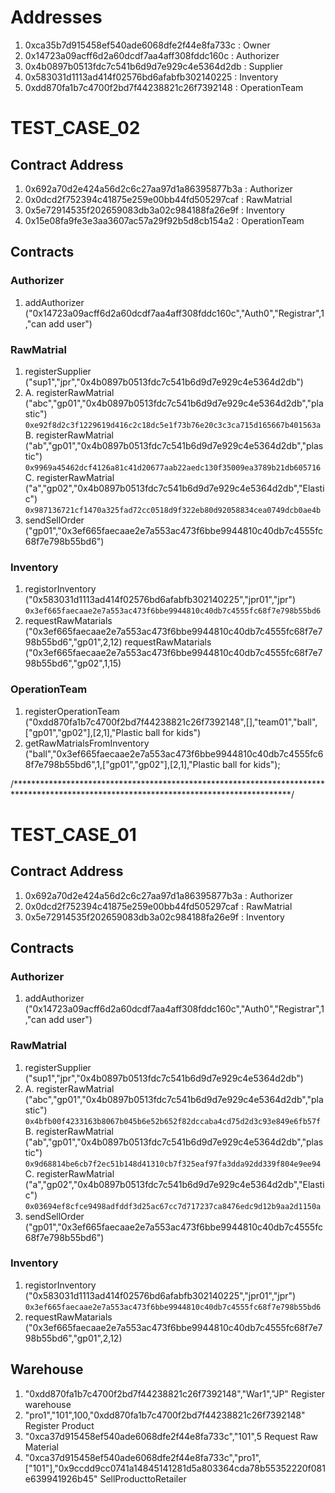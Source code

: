 # Addresses
1. 0xca35b7d915458ef540ade6068dfe2f44e8fa733c   :   Owner
2. 0x14723a09acff6d2a60dcdf7aa4aff308fddc160c   :   Authorizer
3. 0x4b0897b0513fdc7c541b6d9d7e929c4e5364d2db   :   Supplier
4. 0x583031d1113ad414f02576bd6afabfb302140225   :   Inventory
5. 0xdd870fa1b7c4700f2bd7f44238821c26f7392148   :   OperationTeam

# TEST_CASE_02

## Contract Address
1. 0x692a70d2e424a56d2c6c27aa97d1a86395877b3a   :   Authorizer
2. 0x0dcd2f752394c41875e259e00bb44fd505297caf   :   RawMatrial
3. 0x5e72914535f202659083db3a02c984188fa26e9f   :   Inventory
4. 0x15e08fa9fe3e3aa3607ac57a29f92b5d8cb154a2   :   OperationTeam

## Contracts
### Authorizer
1. addAuthorizer ("0x14723a09acff6d2a60dcdf7aa4aff308fddc160c","Auth0","Registrar",1,"can add user")

### RawMatrial
1. registerSupplier ("sup1","jpr","0x4b0897b0513fdc7c541b6d9d7e929c4e5364d2db")
2.  A. registerRawMatrial ("abc","gp01","0x4b0897b0513fdc7c541b6d9d7e929c4e5364d2db","plastic")
        `0xe92f8d2c3f1229619d416c2c18dc5e1f73b76e20c3c3ca715d165667b401563a`
    B. registerRawMatrial ("ab","gp01","0x4b0897b0513fdc7c541b6d9d7e929c4e5364d2db","plastic")
        `0x9969a45462dcf4126a81c41d20677aab22aedc130f35009ea3789b21db605716`
    C. registerRawMatrial ("a","gp02","0x4b0897b0513fdc7c541b6d9d7e929c4e5364d2db","Elastic")
        `0x987136721cf1470a325fad72cc0518d9f322eb80d92058834cea0749dcb0ae4b`
3. sendSellOrder ("gp01","0x3ef665faecaae2e7a553ac473f6bbe9944810c40db7c4555fc68f7e798b55bd6")

### Inventory
1. registorInventory ("0x583031d1113ad414f02576bd6afabfb302140225","jpr01","jpr")
        `0x3ef665faecaae2e7a553ac473f6bbe9944810c40db7c4555fc68f7e798b55bd6`
2. requestRawMatarials ("0x3ef665faecaae2e7a553ac473f6bbe9944810c40db7c4555fc68f7e798b55bd6","gp01",2,12)
    requestRawMatarials ("0x3ef665faecaae2e7a553ac473f6bbe9944810c40db7c4555fc68f7e798b55bd6","gp02",1,15)

### OperationTeam
1. registerOperationTeam ("0xdd870fa1b7c4700f2bd7f44238821c26f7392148",[],"team01","ball",["gp01","gp02"],[2,1],"Plastic ball for kids")
2. getRawMatrialsFromInventory ("ball","0x3ef665faecaae2e7a553ac473f6bbe9944810c40db7c4555fc68f7e798b55bd6",1,["gp01","gp02"],[2,1],"Plastic ball for kids");



/***************************************************************************************************************************************/

# TEST_CASE_01

## Contract Address
1. 0x692a70d2e424a56d2c6c27aa97d1a86395877b3a   :   Authorizer
2. 0x0dcd2f752394c41875e259e00bb44fd505297caf   :   RawMatrial
3. 0x5e72914535f202659083db3a02c984188fa26e9f   :   Inventory

## Contracts
### Authorizer
1. addAuthorizer ("0x14723a09acff6d2a60dcdf7aa4aff308fddc160c","Auth0","Registrar",1,"can add user")


### RawMatrial
1. registerSupplier ("sup1","jpr","0x4b0897b0513fdc7c541b6d9d7e929c4e5364d2db")
2.  A. registerRawMatrial ("abc","gp01","0x4b0897b0513fdc7c541b6d9d7e929c4e5364d2db","plastic")
        `0x4bfb00f4233163b8067b045b6e52b652f82dccaba4cd75d2d3c93e849e6fb57f`
    B. registerRawMatrial ("ab","gp01","0x4b0897b0513fdc7c541b6d9d7e929c4e5364d2db","plastic")
        `0x9d68814be6cb7f2ec51b148d41310cb7f325eaf97fa3dda92dd339f804e9ee94`
    C. registerRawMatrial ("a","gp02","0x4b0897b0513fdc7c541b6d9d7e929c4e5364d2db","Elastic")
        `0x03694ef8cfce9498adfddf3d25ac67cc7d717237ca8476edc9d12b9aa2d1150a`
3. sendSellOrder ("gp01","0x3ef665faecaae2e7a553ac473f6bbe9944810c40db7c4555fc68f7e798b55bd6")

### Inventory
1. registorInventory ("0x583031d1113ad414f02576bd6afabfb302140225","jpr01","jpr")
        `0x3ef665faecaae2e7a553ac473f6bbe9944810c40db7c4555fc68f7e798b55bd6`
2. requestRawMatarials ("0x3ef665faecaae2e7a553ac473f6bbe9944810c40db7c4555fc68f7e798b55bd6","gp01",2,12)


## Warehouse
1. "0xdd870fa1b7c4700f2bd7f44238821c26f7392148","War1","JP"     Register warehouse
2. "pro1","101",100,"0xdd870fa1b7c4700f2bd7f44238821c26f7392148"    Register Product
3. "0xca37d915458ef540ade6068dfe2f44e8fa733c","101",5      Request Raw Material 
4. "0xca37d915458ef540ade6068dfe2f44e8fa733c","pro1",["101"],"0x9ccdd9cc0741a14845141281d5a803364cda78b55352220f081e639941926b45" SellProducttoRetailer 
